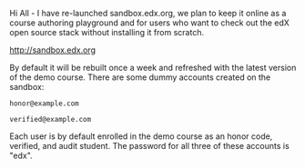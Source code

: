Hi All - I have re-launched sandbox.edx.org, we plan to keep it online 
as a course authoring playground and for users who want to check out 
the edX open source stack without installing it from scratch. 

http://sandbox.edx.org 

By default it will be rebuilt once a week and refreshed with the 
latest version of the demo course. 
There are some dummy accounts created on the sandbox: 

```
honor@example.com
```
```
verified@example.com 
```
Each user is by default enrolled in the demo course as an honor code, 
verified, and audit student. 
The password for all three of these accounts is "edx". 